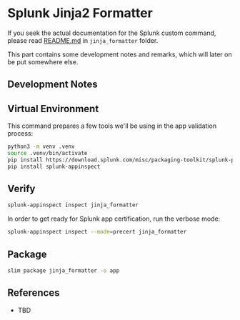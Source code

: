 # Splunk Jinja2 Formatter

If you seek the actual documentation for the Splunk custom command, please
read [README.md](jinja_formatter/README.md) in `jinja_formatter` folder.

This part contains some development notes and remarks, which will later on
be put somewhere else.

## Development Notes

## Virtual Environment

This command prepares a few tools we'll be using in the app validation process:

```bash
python3 -m venv .venv
source .venv/bin/activate
pip install https://download.splunk.com/misc/packaging-toolkit/splunk-packaging-toolkit-1.0.1.tar.gz
pip install splunk-appinspect
```

## Verify

```bash
splunk-appinspect inspect jinja_formatter
```

In order to get ready for Splunk app certification, run the verbose mode:

```bash
splunk-appinspect inspect --mode=precert jinja_formatter
```

## Package

```bash
slim package jinja_formatter -o app
```

## References

* TBD
